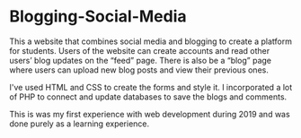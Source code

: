 # Blogging-Social-Media
This a website that combines social media and blogging to create a platform
for students. Users of the website can create accounts and read other users’ blog
updates on the “feed” page. There is also be a “blog” page where users can upload
new blog posts and view their previous ones.

I've used HTML and CSS to create the forms and style it. I incorporated a lot of PHP to connect and update databases to save the blogs and comments. 

This is was my first experience with web development during 2019 and was done purely as a learning experience.
